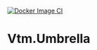 [![Docker Image CI](https://github.com/MaxDac/VtmBaires/actions/workflows/docker-image.yml/badge.svg?branch=master)](https://github.com/MaxDac/VtmBaires/actions/workflows/docker-image.yml)

# Vtm.Umbrella

